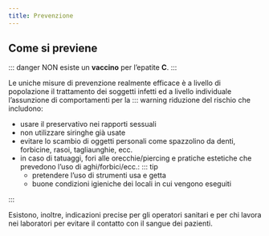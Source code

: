 ```yaml
---
title: Prevenzione
---
```


## Come si previene

::: danger NON esiste <Badge text="!" type="error"/>
un **vaccino** per l’epatite **C**.
:::

Le uniche misure di prevenzione realmente efficace è a livello di popolazione il trattamento dei soggetti infetti ed a livello individuale l’assunzione di comportamenti per la
::: warning riduzione del rischio che includono:

- usare il preservativo nei rapporti sessuali
- non utilizzare siringhe già usate
- evitare lo scambio di oggetti personali come spazzolino da denti, forbicine, rasoi, tagliaunghie, ecc.
- in caso di tatuaggi, fori alle orecchie/piercing e pratiche estetiche che prevedono l’uso di aghi/forbici/ecc.:
  ::: tip
  - pretendere l’uso di strumenti usa e getta
  - buone condizioni igieniche dei locali in cui vengono eseguiti

:::

Esistono, inoltre, indicazioni precise per gli operatori sanitari e per chi lavora nei laboratori per evitare il contatto con il sangue dei pazienti.
